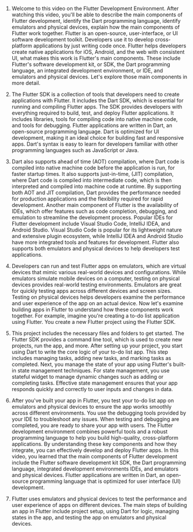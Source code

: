 1. Welcome to this video on the Flutter Development Environment. After watching this video, you'll be able to describe the main components of Flutter development, identify the Dart programming language, identify emulators and physical devices, explain how the main components of Flutter work together. Flutter is an open-source, user-interface, or UI software development toolkit. Developers use it to develop cross-platform applications by just writing code once. Flutter helps developers create native applications for iOS, Android, and the web with consistent UI, what makes this work is Flutter's main components. These include Flutter's software development kit, or SDK, the Dart programming language, an integrated development environment, or IDE, and emulators and physical devices. Let's explore those main components in more detail. 

2. The Flutter SDK is a collection of tools that developers need to create applications with Flutter. It includes the Dart SDK, which is essential for running and compiling Flutter apps. The SDK provides developers with everything required to build, test, and deploy Flutter applications. It includes libraries, tools for compiling code into native machine code, and tools for debugging. Flutter applications are written in Dart, an open-source programming language. Dart is optimized for UI development, making it an ideal choice for building fast and responsive apps. Dart's syntax is easy to learn for developers familiar with other programming languages such as JavaScript or Java. 

3. Dart also supports ahead of time (AOT) compilation, where Dart code is compiled into native machine code before the application is run, for faster startup times. It also supports just-in-time, (JIT) compilation, where Dart code is compiled into intermediate code, which is then interpreted and compiled into machine code at runtime. By supporting both AOT and JIT compilation, Dart provides the performance needed for production applications and the flexibility required for rapid development. Another main component of Flutter is the availability of IDEs, which offer features such as code completion, debugging, and emulation to streamline the development process. Popular IDEs for Flutter development include Visual Studio Code, IntelliJ IDEA, and Android Studio. Visual Studio Code is popular for its lightweight nature and extensive plugin ecosystem, while IntelliJ IDEA and Android Studio have more integrated tools and features for development. Flutter also supports both emulators and physical devices to help developers test applications. 

4. Developers can run and test Flutter apps on emulators, which are virtual devices that mimic various real-world devices and configurations. While emulators simulate mobile devices on a computer, testing on physical devices provides real-world testing environments. Emulators are great for quickly testing apps across different devices and screen sizes. Testing on physical devices helps developers examine the performance and user experience of the app on an actual device. Now let's examine building apps in Flutter to understand how these components work together. For example, imagine you're creating a to-do list application using Flutter. You create a new Flutter project using the Flutter SDK. 

5. This project includes the necessary files and folders to get started. The Flutter SDK provides a command line tool, which is used to create new projects, run the app, and more. After setting up your project, you start using Dart to write the core logic of your to-do list app. This step includes managing tasks, adding new tasks, and marking tasks as completed. Next, you manage the state of your app using Flutter's built-in state management techniques. For state management, you use stateful widget to manage dynamic changes such as adding or completing tasks. Effective state management ensures that your app responds quickly and correctly to user inputs and changes in data. 

6. After you've built your app in Flutter, you test your to-do list app on emulators and physical devices to ensure the app works smoothly across different environments. You use the debugging tools provided by your IDE to troubleshoot any issues. When testing and debugging are completed, you are ready to share your app with users. The Flutter development environment combines powerful tools and a robust programming language to help you build high-quality, cross-platform applications. By understanding these key components and how they integrate, you can effectively develop and deploy Flutter apps. In this video, you learned that the main components of Flutter development include the Flutter software development kit SDK, the Dart programming language, integrated development environments IDEs, and emulators and physical devices. Flutter applications are written in Dart, an open-source programming language that is optimized for user interface (UI) development. 

7. Flutter uses emulators and physical devices to test the performance and user experience of apps on different devices. The main steps of building an app in Flutter include project setup, using Dart for logic, managing states in the app, and testing the app on emulators and physical devices.